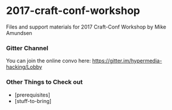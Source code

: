 # 2017-craft-conf-workshop
Files and support materials for 2017 Craft-Conf Workshop by Mike Amundsen

### Gitter Channel
You can join the online convo here: https://gitter.im/hypermedia-hacking/Lobby

### Other Things to Check out
 * [prerequisites]
 * [stuff-to-bring]



